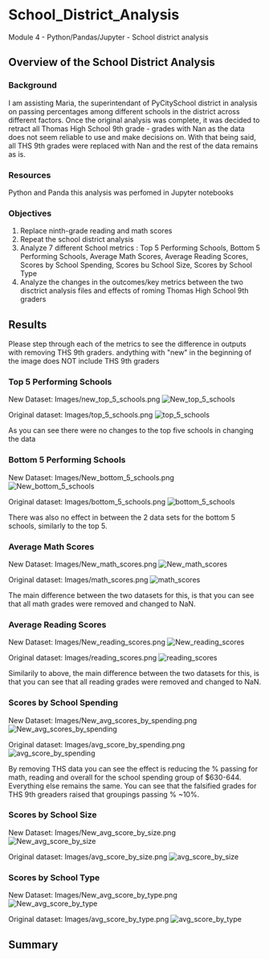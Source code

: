 # School_District_Analysis
Module 4 - Python/Pandas/Jupyter - School district analysis

## Overview of the School District Analysis
### Background
I am assisting Maria, the superintendant of PyCitySchool district in analysis on passing percentages among different schools in the district across different factors.
Once the original analysis was complete, it was decided to retract all Thomas High School 9th grade - grades with Nan as the data does not seem reliable to use and make decisions on.
With that being said, all THS 9th grades were replaced with Nan and the rest of the data remains as is.

### Resources
Python and Panda
this analysis was perfomed in Jupyter notebooks

### Objectives
1. Replace ninth-grade reading and math scores
2. Repeat the school district analysis
3. Analyze 7 different School metrics : Top 5 Performing Schools, Bottom 5 Performing Schools, Average Math Scores, Average Reading Scores, Scores by School Spending, Scores bu School Size, Scores by School Type
4. Analyze the changes in the outcomes/key metrics between the two disctrict analysis files and effects of roming Thomas High School 9th graders

## Results
Please step through each of the metrics to see the difference in outputs with removing THS 9th graders. andything with "new" in the beginning of the image does NOT include THS 9th graders

### Top 5 Performing Schools
New Dataset: Images/new_top_5_schools.png
![New_top_5_schools](https://user-images.githubusercontent.com/94019661/149845376-be40fb5d-464e-4b24-870c-20831bd237f7.png)

Original dataset: Images/top_5_schools.png
![top_5_schools](https://user-images.githubusercontent.com/94019661/149845426-f65b6d4d-1227-4177-add0-c4eb5f90671a.png)

As you can see there were no changes to the top five schools in changing the data

### Bottom 5 Performing Schools
New Dataset: Images/New_bottom_5_schools.png
![New_bottom_5_schools](https://user-images.githubusercontent.com/94019661/149845452-85a2a115-0649-436f-89d9-b734a053647d.png)

Original dataset: Images/bottom_5_schools.png
![bottom_5_schools](https://user-images.githubusercontent.com/94019661/149845481-4543ff0d-22df-4141-850c-320172f8fc53.png)

There was also no effect in between the 2 data sets for the bottom 5 schools, similarly to the top 5.

### Average Math Scores
New Dataset: Images/New_math_scores.png
![New_math_scores](https://user-images.githubusercontent.com/94019661/149845509-7a686548-de7e-4805-99da-54371d03fc56.png)

Original dataset: Images/math_scores.png
![math_scores](https://user-images.githubusercontent.com/94019661/149845582-8a7d2550-91ea-4be8-a585-14ca8d92f8a0.png)

The main difference between the two datasets for this, is that you can see that all math grades were removed and changed to NaN.

### Average Reading Scores
New Dataset: Images/New_reading_scores.png
![New_reading_scores](https://user-images.githubusercontent.com/94019661/149845527-a6ed46fe-e97a-447b-9338-02c09c575341.png)

Original dataset: Images/reading_scores.png
![reading_scores](https://user-images.githubusercontent.com/94019661/149845620-2e81ebc2-a23e-4bac-aa9c-bf205f173037.png)

Similarily to above, the main difference between the two datasets for this, is that you can see that all reading grades were removed and changed to NaN.

### Scores by School Spending
New Dataset: Images/New_avg_scores_by_spending.png
![New_avg_scores_by_spending](https://user-images.githubusercontent.com/94019661/149846428-030ea2a2-30e3-4fbb-afe5-9bd31e98b855.png)

Original dataset: Images/avg_score_by_spending.png
![avg_score_by_spending](https://user-images.githubusercontent.com/94019661/149845653-cdf9e4ef-c546-4e30-8e20-f05ad0092894.png)

By removing THS data you can see the effect is reducing the % passing for math, reading and overall for the school spending group of $630-644. Everything else remains the same. You can see that the falsified grades for THS 9th greaders raised that groupings passing % ~10%.

### Scores by School Size
New Dataset: Images/New_avg_score_by_size.png
![New_avg_score_by_size](https://user-images.githubusercontent.com/94019661/149845553-f00788e1-c7de-4afa-991b-aabcf656f0cc.png)

Original dataset: Images/avg_score_by_size.png
![avg_score_by_size](https://user-images.githubusercontent.com/94019661/149845641-eb35b26a-ed30-4873-86a0-71f198267712.png)


### Scores by School Type
New Dataset: Images/New_avg_score_by_type.png
![New_avg_score_by_type](https://user-images.githubusercontent.com/94019661/149845558-80a4ff20-b9e7-4b12-83bf-50446f0d16fd.png)

Original dataset: Images/avg_score_by_type.png
![avg_score_by_type](https://user-images.githubusercontent.com/94019661/149845659-0361a78b-8f3f-4262-971a-a8b071afd5d6.png)


## Summary
